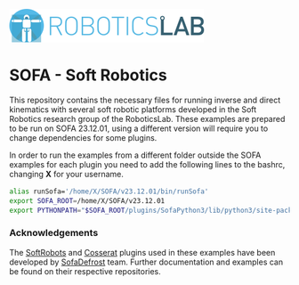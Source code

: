 [![roboticslab-uc3m logo](fig/roboticslab-banner-350px.png)](https://github.com/roboticslab-uc3m)

# SOFA - Soft Robotics

This repository contains the necessary files for running inverse and direct kinematics with several soft robotic platforms developed in the Soft Robotics research group of the RoboticsLab. These examples are prepared to be run on SOFA 23.12.01, using a different version will require you to change dependencies for some plugins.

In order to run the examples from a different folder outside the SOFA examples for each plugin you need to add the following lines to the bashrc, changing **X** for your username.

```bash
alias runSofa='/home/X/SOFA/v23.12.01/bin/runSofa'
export SOFA_ROOT=/home/X/SOFA/v23.12.01
export PYTHONPATH="$SOFA_ROOT/plugins/SofaPython3/lib/python3/site-packages:$SOFA_ROOT/plugins/SoftRobots/lib/python3/site-packages:$SOFA_ROOT/plugins/STLIB/lib/python3/site-packages:$SOFA_ROOT/plugins/Cosserat/lib/python2.7/site-packages:$PYTHONPATH"
```

### Acknowledgements

The [SoftRobots](https://github.com/SofaDefrost/SoftRobots) and [Cosserat](https://github.com/SofaDefrost/Cosserat?tab=readme-ov-file) plugins used in these examples have been developed by [SofaDefrost](https://github.com/SofaDefrost) team. Further documentation and examples can be found on their respective repositories.